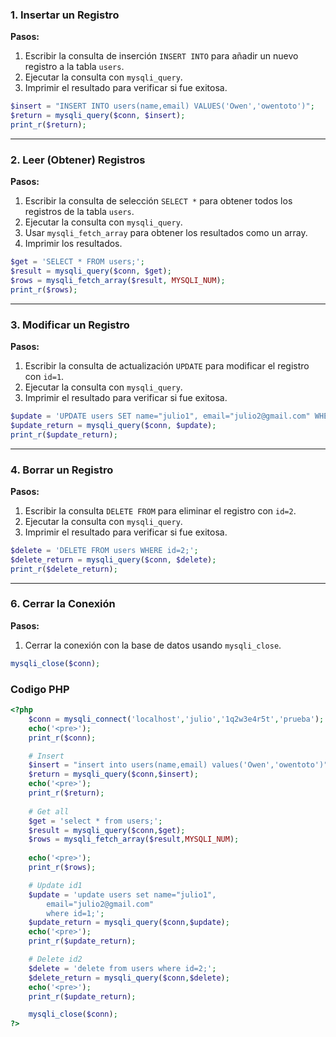 ### 1. **Insertar un Registro**

**Pasos:**
1. Escribir la consulta de inserción `INSERT INTO` para añadir un nuevo registro a la tabla `users`.
2. Ejecutar la consulta con `mysqli_query`.
3. Imprimir el resultado para verificar si fue exitosa.

```php
$insert = "INSERT INTO users(name,email) VALUES('Owen','owentoto')";
$return = mysqli_query($conn, $insert);
print_r($return);
```

---

### 2. **Leer (Obtener) Registros**

**Pasos:**
1. Escribir la consulta de selección `SELECT *` para obtener todos los registros de la tabla `users`.
2. Ejecutar la consulta con `mysqli_query`.
3. Usar `mysqli_fetch_array` para obtener los resultados como un array.
4. Imprimir los resultados.

```php
$get = 'SELECT * FROM users;';
$result = mysqli_query($conn, $get);
$rows = mysqli_fetch_array($result, MYSQLI_NUM);
print_r($rows);
```

---

### 3. **Modificar un Registro**

**Pasos:**
1. Escribir la consulta de actualización `UPDATE` para modificar el registro con `id=1`.
2. Ejecutar la consulta con `mysqli_query`.
3. Imprimir el resultado para verificar si fue exitosa.

```php
$update = 'UPDATE users SET name="julio1", email="julio2@gmail.com" WHERE id=1;';
$update_return = mysqli_query($conn, $update);
print_r($update_return);
```

---

### 4. **Borrar un Registro**

**Pasos:**
1. Escribir la consulta `DELETE FROM` para eliminar el registro con `id=2`.
2. Ejecutar la consulta con `mysqli_query`.
3. Imprimir el resultado para verificar si fue exitosa.

```php
$delete = 'DELETE FROM users WHERE id=2;';
$delete_return = mysqli_query($conn, $delete);
print_r($delete_return);
```

---

### 6. **Cerrar la Conexión**

**Pasos:**
1. Cerrar la conexión con la base de datos usando `mysqli_close`.

```php
mysqli_close($conn);
```

### Codigo PHP
```php
<?php
    $conn = mysqli_connect('localhost','julio','1q2w3e4r5t','prueba');
    echo('<pre>');
    print_r($conn);

    # Insert
    $insert = "insert into users(name,email) values('Owen','owentoto')" ;
    $return = mysqli_query($conn,$insert);
    echo('<pre>');
    print_r($return);
    
    # Get all
    $get = 'select * from users;';
    $result = mysqli_query($conn,$get);
    $rows = mysqli_fetch_array($result,MYSQLI_NUM);
    
    echo('<pre>');
    print_r($rows);

    # Update id1
    $update = 'update users set name="julio1",
        email="julio2@gmail.com" 
        where id=1;';
    $update_return = mysqli_query($conn,$update);
    echo('<pre>');
    print_r($update_return);

    # Delete id2
    $delete = 'delete from users where id=2;';
    $delete_return = mysqli_query($conn,$delete);
    echo('<pre>');
    print_r($update_return);

    mysqli_close($conn);
?>
```